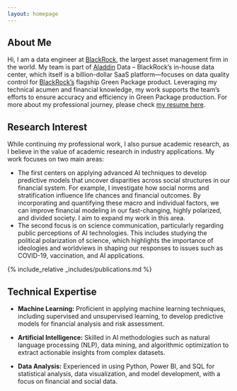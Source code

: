 ```yaml
---
layout: homepage
---
```


## About Me

Hi, I am a data engineer at [BlackRock](https://www.blackrock.com/), the largest asset management firm in the world. My team is part of [Aladdin](https://www.blackrock.com/aladdin) Data – BlackRock’s in-house data center, which itself is a billion-dollar SaaS platform—focuses on data quality control for [BlackRock’s](https://www.blackrock.com/) flagship Green Package product. Leveraging my technical acumen and financial knowledge, my work supports the team’s efforts to ensure accuracy and efficiency in Green Package production.  For more about my professional journey, please check [my resume here](https://drive.google.com/file/d/1h4DjTR_5Z_ysM76g1pzNljjbzWzitpfw/view).

## Research Interest

While continuing my professional work, I also pursue academic research, as I believe in the value of academic research in industry applications. My work focuses on two main areas:

- The first centers on applying advanced AI techniques to develop predictive models that uncover disparities across social structures in our financial system. For example, I investigate how social norms and stratification influence life chances and financial outcomes. By incorporating and quantifying these macro and individual factors, we can improve financial modeling in our fast-changing, highly polarized, and divided society. I aim to expand my work in this area.
- The second focus is on science communication, particularly regarding public perceptions of AI technologies. This includes studying the political polarization of science, which highlights the importance of ideologies and worldviews in shaping our responses to issues such as COVID-19, vaccination, and AI applications.

{% include_relative _includes/publications.md %}

## Technical Expertise
- **Machine Learning:** Proficient in applying machine learning techniques, including supervised and unsupervised learning, to develop predictive models for financial analysis and risk assessment.

- **Artificial Intelligence:** Skilled in AI methodologies such as natural language processing (NLP), data mining, and algorithmic optimization to extract actionable insights from complex datasets.

- **Data Analysis:** Experienced in using Python, Power BI, and SQL for statistical analysis, data visualization, and model development, with a focus on financial and social data.





